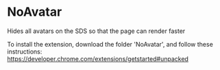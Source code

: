 # NoAvatar
Hides all avatars on the SDS so that the page can render faster

To install the extension, download the folder 'NoAvatar', and follow these instructions: https://developer.chrome.com/extensions/getstarted#unpacked
